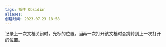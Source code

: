 ```yaml
---
tags: 插件 Obsidian
aliases: 
创建时间: 2023-07-23 18:58
---
```


记录上一次文档关闭时，光标的位置。当再一次打开该文档时会跳转到上一次打开的位置。